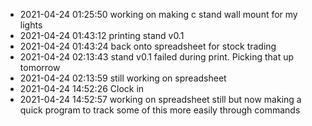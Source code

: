 - 2021-04-24 01:25:50 working on making c stand wall mount for my lights
- 2021-04-24 01:43:12 printing stand v0.1
- 2021-04-24 01:43:24 back onto spreadsheet for stock trading
- 2021-04-24 02:13:43 stand v0.1 failed during print. Picking that up tomorrow
- 2021-04-24 02:13:59 still working on spreadsheet
- 2021-04-24 14:52:26 Clock in
- 2021-04-24 14:52:57 working on spreadsheet still but now making a quick program to track some of this more easily through commands
